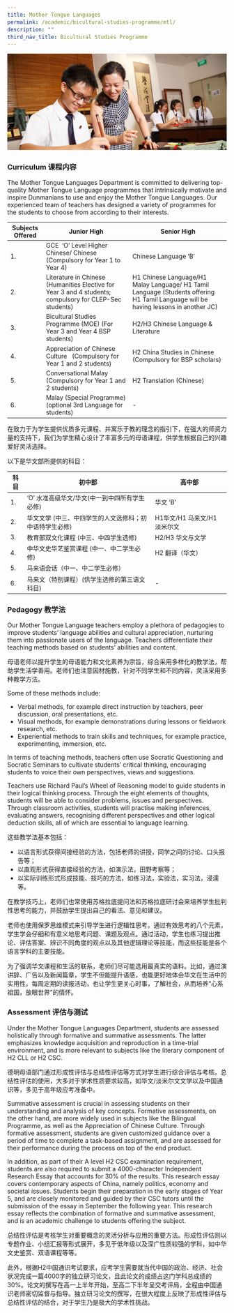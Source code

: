 ```yaml
---
title: Mother Tongue Languages
permalink: /academic/bicultural-studies-programme/mtl/
description: ""
third_nav_title: Bicultural Studies Programme
---
```

![](/images/Homepage/masthead-academic-chinese.jpg)
### **Curriculum 课程内容**

The Mother Tongue Languages Department is committed to delivering top-quality Mother Tongue Language programmes that intrinsically motivate and inspire Dunmanians to use and enjoy the Mother Tongue Languages. Our experienced team of teachers has designed a variety of programmes for the students to choose from according to their interests.

| Subjects Offered | Junior High | Senior High |
| -------- | -------- | -------- |
| 1.     | GCE  ‘O’ Level Higher Chinese/ Chinese (Compulsory for Year 1 to Year 4)     | Chinese Language ‘B’     |
| 2.     | Literature in Chinese (Humanities Elective for Year 3 and 4 students; compulsory for CLEP-Sec students)     | H1 Chinese Language/H1 Malay Language/ H1 Tamil Language (Students offering H1 Tamil Language will be having lessons in another JC) |
| 3.     | Bicultural Studies Programme (MOE) (For Year 3 and Year 4 BSP students)     | H2/H3 Chinese Language & Literature    |
| 4.     | Appreciation of Chinese Culture   (Compulsory for Year 1 and 2 students)    | H2 China Studies in Chinese (Compulsory for BSP scholars) |
| 5.     |  Conversational Malay (Compulsory for Year 1 and 2 students)   | H2 Translation (Chinese) |
| 6.    | Malay (Special Programme) (optional 3rd Language for students)      | -  |

在致力于为学生提供优质多元课程、并寓乐于教的理念的指引下，在强大的师资力量的支持下，我们为学生精心设计了丰富多元的母语课程，供学生根据自己的兴趣爱好灵活选择。

以下是华文部所提供的科目：

| 科目   | 初中部 | 高中部 |
| -------- | -------- | -------- |
| 1.     |   ‘O’ 水准高级华文/华文(中一到中四所有学生必修)   | 华文 ‘B’    |
| 2.     | 华文文学 (中三、中四学生的人文选修科；初中语特学生必修)  | H1华文/H1 马来文/H1 淡米尔文 |
| 3.     |  教育部双文化课程 (中三、中四学生选修)   |  H2/H3 华文与文学   |
| 4.     |  中华文史华艺鉴赏课程 (中一、中二学生必修)  | H2 翻译（华文） | H2 中国通识（双文化奖学金得主必修） |
| 5.    | 马来语会话（中一、中二学生必修） |
| 6.    | 马来文（特别课程）(供学生选修的第三语文科目) | -  |

### **Pedagogy 教学法**

Our Mother Tongue Language teachers employ a plethora of pedagogies to improve students’ language abilities and cultural appreciation, nurturing them into passionate users of the language. Teachers differentiate their teaching methods based on students’ abilities and content.

母语老师以提升学生的母语能力和文化素养为宗旨，综合采用多样化的教学法，帮助学生活学善用。老师们也注意因材施教，针对不同学生和不同内容，灵活采用多种教学方法。

Some of these methods include:

*   Verbal methods, for example direct instruction by teachers, peer discussion, oral presentations, etc.
*   Visual methods, for example demonstrations during lessons or fieldwork research, etc.
*   Experiential methods to train skills and techniques, for example practice, experimenting, immersion, etc.

In terms of teaching methods, teachers often use Socratic Questioning and Socratic Seminars to cultivate students’ critical thinking, encouraging students to voice their own perspectives, views and suggestions.

Teachers use Richard Paul’s Wheel of Reasoning model to guide students in their logical thinking process. Through the eight elements of thoughts, students will be able to consider problems, issues and perspectives. Through classroom activities, students will practise making inferences, evaluating answers, recognising different perspectives and other logical deduction skills, all of which are essential to language learning.

这些教学法基本包括：

*   以语言形式获得间接经验的方法，包括老师的讲授，同学之间的讨论、口头报告等；
*   以直观形式获得直接经验的方法，如演示法，田野考察等；
*   以实际训练形式形成技能、技巧的方法，如练习法，实验法，实习法，浸濡等。

在教学技巧上，老师们也常使用苏格拉底提问法和苏格拉底研讨会来培养学生批判性思考的能力，并鼓励学生提出自己的看法、意见和建议。

老师也使用保罗思维模式来引导学生进行逻辑性思考。通过有效思考的八个元素，学生学会仔细和有意义地思考问题、课题及观点。通过活动，学生也练习提出推论、评估答案、辨识不同角度的观点以及其他逻辑理论等技能，而这些技能是各个语言学科的主要技能。

为了强调华文课程和生活的联系，老师们尽可能选用最真实的语料。比如，通过演讲辞、广告以及新闻篇章，学生不但能提升语感，也能更好地体会华文在生活中的实用性。每周定期的读报活动，也让学生更关心时事，了解社会，从而培养“心系祖国，放眼世界”的情怀。

### **Assessment 评估与测试**
Under the Mother Tongue Languages Department, students are assessed holistically through formative and summative assessments. The latter emphasizes knowledge acquisition and reproduction in a time-trial environment, and is more relevant to subjects like the literary component of H2 CLL or H2 CSC.

德明母语部门通过形成性评估与总结性评估等方式对学生进行综合评估与考核。总结性评估的使用，大多对于学术性质要求较高，如华文/淡米尔文文学以及中国通识等，多见于高年级应考准备中。

Summative assessment is crucial in assessing students on their understanding and analysis of key concepts. Formative assessments, on the other hand, are more widely used in subjects like the Bilingual Programme, as well as the Appreciation of Chinese Culture. Through formative assessment, students are given customized guidance over a period of time to complete a task-based assignment, and are assessed for their performance during the process on top of the end product.

In addition, as part of their A level H2 CSC examination requirement, students are also required to submit a 4000-character Independent Research Essay that accounts for 30% of the results. This research essay covers contemporary aspects of China, namely politics, economy and societal issues. Students begin their preparation in the early stages of Year 5, and are closely monitored and guided by their CSC tutors until the submission of the essay in September the following year. This research essay reflects the combination of formative and summative assessment, and is an academic challenge to students offering the subject.

总结性评估是考核学生对重要概念的灵活分析与应用的重要方法。形成性评估则以专题作业、小组汇报等形式展开，多见于低年级以及深广性质较强的学科，如中华文史鉴赏、双语课程等等。

此外，根据H2中国通识考试要求，应考学生需要就当代中国的政治、经济、社会状况完成一篇4000字的独立研习论文，且此论文的成绩占这门学科总成绩的30%。论文的撰写在高一上半年开始，至高二下半年呈交考评局，全程由中国通识老师密切监督与指导。独立研习论文的撰写，在很大程度上反映了形成性评估与总结性评估的结合，对于学生乃是极大的学术性挑战。